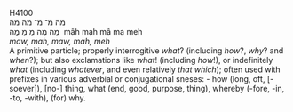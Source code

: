<body>
  <p>H4100<br>  מה    מ־    מ־    מה    מה  <br> מָה  מַה  מָ  מַ  מֶה  ‎  mâh  mah  mâ  ma  meh  <br><i>maw,</i> <i>mah,</i> <i>maw,</i> <i>mah,</i> <i>meh </i><br>A primitive particle; properly interrogitive <i>what</i>? (including <i>how</i>?, <i>why</i>? and <i>when</i>?); but also exclamations like <i>what</i>! (including <i>how</i>!), or indefinitely <i>what</i> (including <i>whatever</i>, and even relatively <i>that</i> <i>which</i>); often used with prefixes in various adverbial or conjugational sneses: - how (long, oft, [-soever]), [no-] thing, what (end, good, purpose, thing), whereby (-fore, -in, -to, -with), (for) why.<br></p>
 </body>